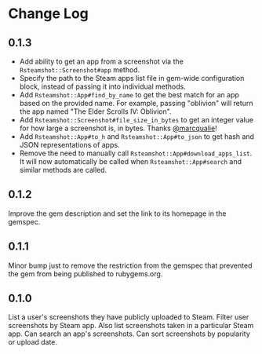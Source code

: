 # Change Log

## 0.1.3

- Add ability to get an app from a screenshot via the `Rsteamshot::Screenshot#app` method.
- Specify the path to the Steam apps list file in gem-wide configuration block, instead of passing it into individual methods.
- Add `Rsteamshot::App#find_by_name` to get the best match for an app based on the provided name. For example, passing "oblivion" will return the app named "The Elder Scrolls IV: Oblivion".
- Add `Rsteamshot::Screenshot#file_size_in_bytes` to get an integer value for how large a screenshot is, in bytes. Thanks [@marcqualie](https://github.com/marcqualie)!
- Add `Rsteamshot::App#to_h` and `Rsteamshot::App#to_json` to get hash and JSON representations of apps.
- Remove the need to manually call `Rsteamshot::App#download_apps_list`. It will now automatically be called when `Rsteamshot::App#search` and similar methods are called.

## 0.1.2

Improve the gem description and set the link to its homepage in the gemspec.

## 0.1.1

Minor bump just to remove the restriction from the gemspec that prevented the gem from being published to rubygems.org.

## 0.1.0

List a user's screenshots they have publicly uploaded to Steam. Filter user screenshots by Steam app. Also list screenshots taken in a particular Steam app. Can search an app's screenshots. Can sort screenshots by popularity or upload date.
